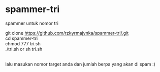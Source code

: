 # spammer-tri
spammer untuk nomor tri<br>

git clone https://github.com/rzkyrmajvnka/spammer-tri/.git <br>
cd spammer-tri <br>
chmod 777 tri.sh<br>
./tri.sh  or sh tri.sh <br><br>

lalu masukan nomor target anda dan jumlah berpa yang akan di spam :)
